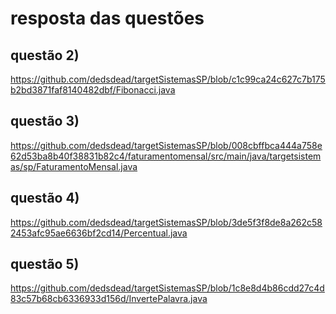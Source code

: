 # resposta das questões

## questão 2) 
https://github.com/dedsdead/targetSistemasSP/blob/c1c99ca24c627c7b175b2bd3871faf8140482dbf/Fibonacci.java

## questão 3) 
https://github.com/dedsdead/targetSistemasSP/blob/008cbffbca444a758e62d53ba8b40f38831b82c4/faturamentomensal/src/main/java/targetsistemas/sp/FaturamentoMensal.java

## questão 4) 
https://github.com/dedsdead/targetSistemasSP/blob/3de5f3f8de8a262c582453afc95ae6636bf2cd14/Percentual.java

## questão 5)
 https://github.com/dedsdead/targetSistemasSP/blob/1c8e8d4b86cdd27c4d83c57b68cb6336933d156d/InvertePalavra.java
